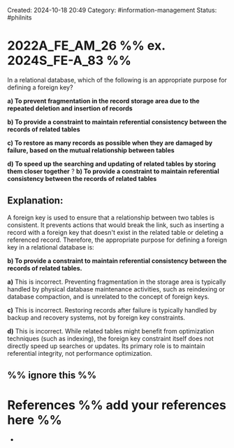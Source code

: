 Created: 2024-10-18 20:49
Category: #information-management 
Status: #philnits


# 2022A_FE_AM_26 %% ex. 2024S_FE-A_83 %%

In a relational database, which of the following is an appropriate purpose for defining a foreign key?

**a) To prevent fragmentation in the record storage area due to the repeated deletion and insertion of records** 

**b) To provide a constraint to maintain referential consistency between the records of related tables** 

**c) To restore as many records as possible when they are damaged by failure, based on the mutual relationship between tables** 

**d) To speed up the searching and updating of related tables by storing them closer together**
? 
**b) To provide a constraint to maintain referential consistency between the records of related tables**

## **Explanation:**

A foreign key is used to ensure that a relationship between two tables is consistent. It prevents actions that would break the link, such as inserting a record with a foreign key that doesn't exist in the related table or deleting a referenced record. Therefore, the appropriate purpose for defining a foreign key in a relational database is:

**b) To provide a constraint to maintain referential consistency between the records of related tables.**


**a)** This is incorrect. Preventing fragmentation in the storage area is typically handled by physical database maintenance activities, such as reindexing or database compaction, and is unrelated to the concept of foreign keys.

**c)** This is incorrect. Restoring records after failure is typically handled by backup and recovery systems, not by foreign key constraints.

**d)** This is incorrect. While related tables might benefit from optimization techniques (such as indexing), the foreign key constraint itself does not directly speed up searches or updates. Its primary role is to maintain referential integrity, not performance optimization.









%% ignore this %%
---









# References %% add your references here %%
- 